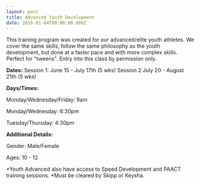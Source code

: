 ```yaml
---
layout: post
title: Advanced Youth Development
date: 2016-01-04T00:00:00.000Z
---
```


This training program was created for our advanced/elite youth athletes. We cover the same skills, follow the same philosophy as the youth development, but done at a faster pace and with more complex skills. Perfect for "tweens". Entry into this class by permission only.

**Dates:**
Session 1: June 15 - July 17th (5 wks)
Session 2 July 20 - August 21th (5 wks)

**Days/Times:**

Monday/Wednesday/Friday: 9am

Monday/Wednesday: 6:30pm

Tuesday/Thursday: 4:30pm

**Additional Details:**

Gender: Male/Female

Ages: 10 - 12

\*Youth Advanced also have access to Speed Development and PAACT training sessions.
\*Must be cleared by Skipp or Keysha.